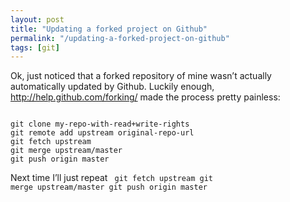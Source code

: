 ```yaml
---
layout: post
title: "Updating a forked project on Github"
permalink: "/updating-a-forked-project-on-github"
tags: [git]
---
```


Ok, just noticed that a forked repository of mine wasn’t actually automatically updated by Github. Luckily enough, <a href="http://help.github.com/forking/">http://help.github.com/forking/</a> made the process pretty painless:

<code lang="bash">
git clone my-repo-with-read+write-rights
git remote add upstream original-repo-url
git fetch upstream
git merge upstream/master
git push origin master
</code>

Next time I’ll just repeat
<code lang="bash">
git fetch upstream
git merge upstream/master
git push origin master
</code>

